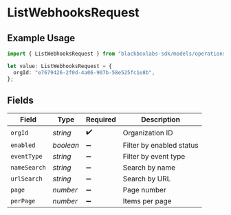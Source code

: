 # ListWebhooksRequest

## Example Usage

```typescript
import { ListWebhooksRequest } from "blackboxlabs-sdk/models/operations";

let value: ListWebhooksRequest = {
  orgId: "e7679426-2f0d-4a06-907b-58e525fc1e8b",
};
```

## Fields

| Field                    | Type                     | Required                 | Description              |
| ------------------------ | ------------------------ | ------------------------ | ------------------------ |
| `orgId`                  | *string*                 | :heavy_check_mark:       | Organization ID          |
| `enabled`                | *boolean*                | :heavy_minus_sign:       | Filter by enabled status |
| `eventType`              | *string*                 | :heavy_minus_sign:       | Filter by event type     |
| `nameSearch`             | *string*                 | :heavy_minus_sign:       | Search by name           |
| `urlSearch`              | *string*                 | :heavy_minus_sign:       | Search by URL            |
| `page`                   | *number*                 | :heavy_minus_sign:       | Page number              |
| `perPage`                | *number*                 | :heavy_minus_sign:       | Items per page           |